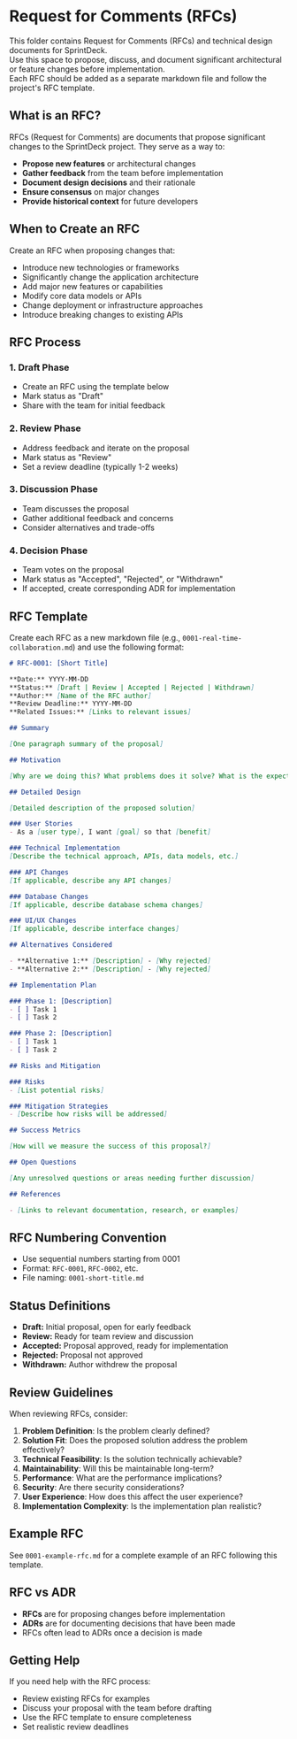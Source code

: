 # Request for Comments (RFCs)

This folder contains Request for Comments (RFCs) and technical design documents for SprintDeck.  
Use this space to propose, discuss, and document significant architectural or feature changes before implementation.  
Each RFC should be added as a separate markdown file and follow the project's RFC template.

## What is an RFC?

RFCs (Request for Comments) are documents that propose significant changes to the SprintDeck project. They serve as a way to:

- **Propose new features** or architectural changes
- **Gather feedback** from the team before implementation
- **Document design decisions** and their rationale
- **Ensure consensus** on major changes
- **Provide historical context** for future developers

## When to Create an RFC

Create an RFC when proposing changes that:
- Introduce new technologies or frameworks
- Significantly change the application architecture
- Add major new features or capabilities
- Modify core data models or APIs
- Change deployment or infrastructure approaches
- Introduce breaking changes to existing APIs

## RFC Process

### 1. Draft Phase
- Create an RFC using the template below
- Mark status as "Draft"
- Share with the team for initial feedback

### 2. Review Phase
- Address feedback and iterate on the proposal
- Mark status as "Review"
- Set a review deadline (typically 1-2 weeks)

### 3. Discussion Phase
- Team discusses the proposal
- Gather additional feedback and concerns
- Consider alternatives and trade-offs

### 4. Decision Phase
- Team votes on the proposal
- Mark status as "Accepted", "Rejected", or "Withdrawn"
- If accepted, create corresponding ADR for implementation

## RFC Template

Create each RFC as a new markdown file (e.g., `0001-real-time-collaboration.md`) and use the following format:

```markdown
# RFC-0001: [Short Title]

**Date:** YYYY-MM-DD  
**Status:** [Draft | Review | Accepted | Rejected | Withdrawn]  
**Author:** [Name of the RFC author]  
**Review Deadline:** YYYY-MM-DD  
**Related Issues:** [Links to relevant issues]

## Summary

[One paragraph summary of the proposal]

## Motivation

[Why are we doing this? What problems does it solve? What is the expected outcome?]

## Detailed Design

[Detailed description of the proposed solution]

### User Stories
- As a [user type], I want [goal] so that [benefit]

### Technical Implementation
[Describe the technical approach, APIs, data models, etc.]

### API Changes
[If applicable, describe any API changes]

### Database Changes
[If applicable, describe database schema changes]

### UI/UX Changes
[If applicable, describe interface changes]

## Alternatives Considered

- **Alternative 1:** [Description] - [Why rejected]
- **Alternative 2:** [Description] - [Why rejected]

## Implementation Plan

### Phase 1: [Description]
- [ ] Task 1
- [ ] Task 2

### Phase 2: [Description]
- [ ] Task 1
- [ ] Task 2

## Risks and Mitigation

### Risks
- [List potential risks]

### Mitigation Strategies
- [Describe how risks will be addressed]

## Success Metrics

[How will we measure the success of this proposal?]

## Open Questions

[Any unresolved questions or areas needing further discussion]

## References

- [Links to relevant documentation, research, or examples]
```

## RFC Numbering Convention

- Use sequential numbers starting from 0001
- Format: `RFC-0001`, `RFC-0002`, etc.
- File naming: `0001-short-title.md`

## Status Definitions

- **Draft:** Initial proposal, open for early feedback
- **Review:** Ready for team review and discussion
- **Accepted:** Proposal approved, ready for implementation
- **Rejected:** Proposal not approved
- **Withdrawn:** Author withdrew the proposal

## Review Guidelines

When reviewing RFCs, consider:

1. **Problem Definition**: Is the problem clearly defined?
2. **Solution Fit**: Does the proposed solution address the problem effectively?
3. **Technical Feasibility**: Is the solution technically achievable?
4. **Maintainability**: Will this be maintainable long-term?
5. **Performance**: What are the performance implications?
6. **Security**: Are there security considerations?
7. **User Experience**: How does this affect the user experience?
8. **Implementation Complexity**: Is the implementation plan realistic?

## Example RFC

See `0001-example-rfc.md` for a complete example of an RFC following this template.

## RFC vs ADR

- **RFCs** are for proposing changes before implementation
- **ADRs** are for documenting decisions that have been made
- RFCs often lead to ADRs once a decision is made

## Getting Help

If you need help with the RFC process:
- Review existing RFCs for examples
- Discuss your proposal with the team before drafting
- Use the RFC template to ensure completeness
- Set realistic review deadlines
